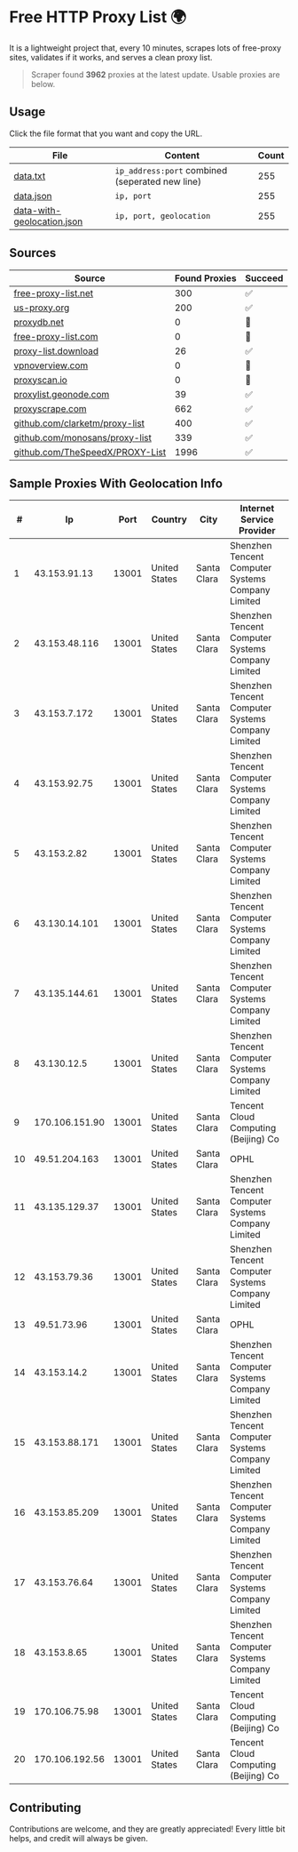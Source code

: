 
# Free HTTP Proxy List 🌍

It is a lightweight project that, every 10 minutes, scrapes lots of free-proxy sites, validates if it works, and serves a clean proxy list.


> Scraper found **3962** proxies at the latest update. Usable proxies are below.

## Usage

Click the file format that you want and copy the URL.


|File|Content|Count|
|----|-------|-----|
|[data.txt](https://raw.githubusercontent.com/themiralay/Proxy-List-World/master/data.txt)|`ip_address:port` combined (seperated new line)|255|
|[data.json](https://raw.githubusercontent.com/themiralay/Proxy-List-World/master/data.json)|`ip, port`|255|
|[data-with-geolocation.json](https://raw.githubusercontent.com/themiralay/Proxy-List-World/master/data-with-geolocation.json)|`ip, port, geolocation`|255|

## Sources

|Source|Found Proxies|Succeed|
|------|-------------|-------|
|[free-proxy-list.net](https://free-proxy-list.net)|300|✅|
|[us-proxy.org](https://www.us-proxy.org)|200|✅|
|[proxydb.net](http://proxydb.net)|0|🚫|
|[free-proxy-list.com](https://free-proxy-list.com/?page=&port=&type%5B%5D=http&type%5B%5D=https&up_time=0&search=Search)|0|🚫|
|[proxy-list.download](https://www.proxy-list.download/HTTP)|26|✅|
|[vpnoverview.com](https://vpnoverview.com/privacy/anonymous-browsing/free-proxy-servers)|0|🚫|
|[proxyscan.io](https://www.proxyscan.io)|0|🚫|
|[proxylist.geonode.com](https://proxylist.geonode.com/api/proxy-list?limit=300&page=1&sort_by=lastChecked&sort_type=desc&protocols=http,https)|39|✅|
|[proxyscrape.com](https://api.proxyscrape.com/v2/?request=displayproxies&protocol=http&timeout=10000&country=all&ssl=all&anonymity=all)|662|✅|
|[github.com/clarketm/proxy-list](https://raw.githubusercontent.com/clarketm/proxy-list/master/proxy-list-raw.txt)|400|✅|
|[github.com/monosans/proxy-list](https://raw.githubusercontent.com/monosans/proxy-list/main/proxies/http.txt)|339|✅|
|[github.com/TheSpeedX/PROXY-List](https://raw.githubusercontent.com/TheSpeedX/PROXY-List/master/http.txt)|1996|✅|


## Sample Proxies With Geolocation Info

|#|Ip|Port|Country|City|Internet Service Provider|
|-|--|----|-------|----|-------------------------|
|1|43.153.91.13|13001|United States|Santa Clara|Shenzhen Tencent Computer Systems Company Limited|
|2|43.153.48.116|13001|United States|Santa Clara|Shenzhen Tencent Computer Systems Company Limited|
|3|43.153.7.172|13001|United States|Santa Clara|Shenzhen Tencent Computer Systems Company Limited|
|4|43.153.92.75|13001|United States|Santa Clara|Shenzhen Tencent Computer Systems Company Limited|
|5|43.153.2.82|13001|United States|Santa Clara|Shenzhen Tencent Computer Systems Company Limited|
|6|43.130.14.101|13001|United States|Santa Clara|Shenzhen Tencent Computer Systems Company Limited|
|7|43.135.144.61|13001|United States|Santa Clara|Shenzhen Tencent Computer Systems Company Limited|
|8|43.130.12.5|13001|United States|Santa Clara|Shenzhen Tencent Computer Systems Company Limited|
|9|170.106.151.90|13001|United States|Santa Clara|Tencent Cloud Computing (Beijing) Co|
|10|49.51.204.163|13001|United States|Santa Clara|OPHL|
|11|43.135.129.37|13001|United States|Santa Clara|Shenzhen Tencent Computer Systems Company Limited|
|12|43.153.79.36|13001|United States|Santa Clara|Shenzhen Tencent Computer Systems Company Limited|
|13|49.51.73.96|13001|United States|Santa Clara|OPHL|
|14|43.153.14.2|13001|United States|Santa Clara|Shenzhen Tencent Computer Systems Company Limited|
|15|43.153.88.171|13001|United States|Santa Clara|Shenzhen Tencent Computer Systems Company Limited|
|16|43.153.85.209|13001|United States|Santa Clara|Shenzhen Tencent Computer Systems Company Limited|
|17|43.153.76.64|13001|United States|Santa Clara|Shenzhen Tencent Computer Systems Company Limited|
|18|43.153.8.65|13001|United States|Santa Clara|Shenzhen Tencent Computer Systems Company Limited|
|19|170.106.75.98|13001|United States|Santa Clara|Tencent Cloud Computing (Beijing) Co|
|20|170.106.192.56|13001|United States|Santa Clara|Tencent Cloud Computing (Beijing) Co|



## Contributing

Contributions are welcome, and they are greatly appreciated! Every
little bit helps, and credit will always be given.

